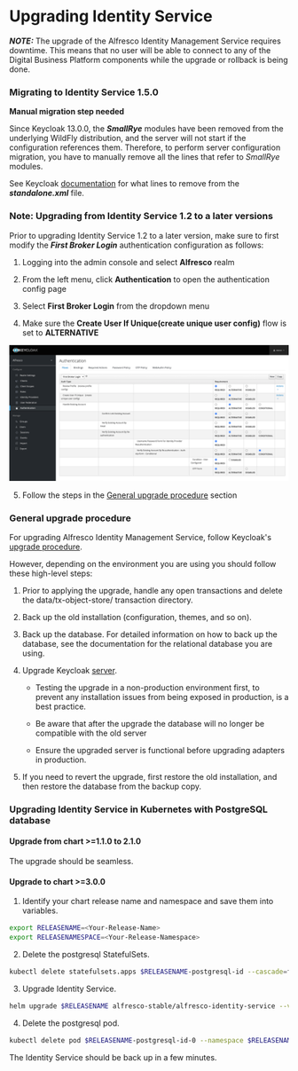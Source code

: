 # Upgrading Identity Service

**_NOTE:_** The upgrade of the Alfresco Identity Management Service requires downtime.
This means that no user will be able to connect to any of the Digital Business Platform components while the upgrade or rollback is being done.

### Migrating to Identity Service 1.5.0
**Manual migration step needed**

Since Keycloak 13.0.0, the **_SmallRye_** modules have been removed from the underlying WildFly distribution, and the server will not start if the configuration references them. Therefore, to perform server configuration migration, you have to manually remove all the lines that refer to _SmallRye_ modules.

See Keycloak [documentation](https://www.keycloak.org/docs/16.1/upgrading/#migrating-to-13-0-0) for what lines to remove from the **_standalone.xml_** file.


### Note: Upgrading from Identity Service 1.2 to a later versions
Prior to upgrading Identity Service 1.2 to a later version, make sure to first modify the **_First Broker Login_** authentication configuration as follows:

1. Logging into the admin console and select **Alfresco** realm

2. From the left menu, click **Authentication** to open the authentication config page

3. Select **First Broker Login** from the dropdown menu

4. Make sure the **Create User If Unique(create unique user config)** flow is set to **ALTERNATIVE**

![First Broker Login page](docs/resource/images/first-broker-login.png)

5. Follow the steps in the [General upgrade procedure](#General-upgrade-procedure) section


### General upgrade procedure

For upgrading Alfresco Identity Management Service, follow Keycloak's [upgrade procedure](https://www.keycloak.org/docs/16.1/upgrading/).

However, depending on the environment you are using you should follow these high-level steps:

1. Prior to applying the upgrade, handle any open transactions and delete the data/tx-object-store/ transaction directory.

2. Back up the old installation (configuration, themes, and so on).

3. Back up the database. For detailed information on how to back up the database, see the documentation for the relational database you are using.

4. Upgrade Keycloak [server](https://www.keycloak.org/docs/16.1/upgrading/#_install_new_version).

   - Testing the upgrade in a non-production environment first, to prevent any installation issues from being exposed in production, is a best practice.

   - Be aware that after the upgrade the database will no longer be compatible with the old server

   - Ensure the upgraded server is functional before upgrading adapters in production.

5. If you need to revert the upgrade, first restore the old installation, and then restore the database from the backup copy.

### Upgrading Identity Service in Kubernetes with PostgreSQL database

#### Upgrade from chart >=1.1.0 to 2.1.0

The upgrade should be seamless.


#### Upgrade to chart >=3.0.0

1. Identify your chart release name and namespace and save them into variables.

```bash
export RELEASENAME=<Your-Release-Name>
export RELEASENAMESPACE=<Your-Release-Namespace>
```

2. Delete the postgresql StatefulSets.

```bash
kubectl delete statefulsets.apps $RELEASENAME-postgresql-id --cascade=false --namespace $RELEASENAMESPACE
```

3. Upgrade Identity Service.

```bash
helm upgrade $RELEASENAME alfresco-stable/alfresco-identity-service --version=3.0.0 --namespace $RELEASENAMESPACE
```

4. Delete the postgresql pod.

```bash
kubectl delete pod $RELEASENAME-postgresql-id-0 --namespace $RELEASENAMESPACE
```

The Identity Service should be back up in a few minutes.

